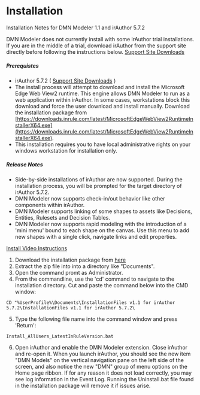 # Installation

Installation Notes for DMN Modeler 1.1 and irAuthor 5.7.2

DMN Modeler does not currently install with some irAuthor trial installations.  If you are in the middle of a trial, download irAuthor from the support site directly before following the instructions below.  [Support Site Downloads](https://support.inrule.com/hc/en-us/articles/360058138552-Download-InRule-Software)

##### Prerequistes
- irAuthor 5.7.2 ( [Support Site Downloads](https://support.inrule.com/hc/en-us/articles/360058138552-Download-InRule-Software) )
- The install process will attempt to download and install the Microsoft Edge Web View2 runtime.  This engine allows DMN Modeler to run as a web application within irAuthor.  In some cases, workstations block this download and force the user download and install manually. Download the installation package from [https://downloads.inrule.com/latest/MicrosoftEdgeWebView2RuntimeInstallerX64.exe](https://downloads.inrule.com/latest/MicrosoftEdgeWebView2RuntimeInstallerX64.exe). 
- This installation requires you to have local administrative rights on your windows workstation for installation only.

##### Release Notes
- Side-by-side installations of irAuthor are now supported. During the installation process, you will be prompted for the target directory of irAuthor 5.7.2.
- DMN Modeler now supports check-in/out behavior like other components within irAuthor.
- DMN Modeler supports linking of some shapes to assets like Decisions, Entities, Rulesets and Decision Tables.
- DMN Modeler now supports rapid modeling with the introduction of a 'mini menu' bound to each shape on the canvas.  Use this menu to add new shapes with a single click, navigate links and edit properties.


[Install Video Instructions](https://player.vimeo.com/video/617285075?h=a6604f7220)


1. Download the installation package from [here](/install/InstallationFiles%20v1.1%20for%20irAuthor%205.7.2.zip)
1. Extract the zip file into into a directory like "Documents".
1. Open the command promt as Administrator.
1. From the commandline, use the 'cd' command to navigate to the installation directory. Cut and paste the command below into the CMD window:
````
CD "%UserProfile%\Documents\InstallationFiles v1.1 for irAuthor 5.7.2\InstallationFiles v1.1 for irAuthor 5.7.2\
````
5. Type the following file name into the command window and press 'Return':  
````
Install_AllUsers_LatestInRuleVersion.bat
````
6. Open irAuthor and enable the DMN Modeler extension. Close irAuthor and re-open it. When you launch irAuthor, you should see the new item "DMN Models" on the vertical navigation pane on the left side of the screen, and also notice the new "DMN" group of menu options on the Home page ribbon. If for any reason it does not load correctly, you may see log information in the Event Log. Running the Uninstall.bat file found in the installation package will remove it if issues arise.
